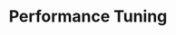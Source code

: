 ---
layout: layout.pug
navigationTitle: Performance Tuning
excerpt: 
title: Performance Tuning
menuWeight: 1
model: /services/kafka/data.yml
render: mustache
featureMaturity:
---